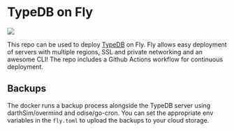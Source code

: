 # TypeDB on Fly 

<img src="https://avatars.githubusercontent.com/u/22525303?s=200&v=4" />

This repo can be used to deploy [TypeDB] on Fly. 
Fly allows easy deployment of servers with multiple regions, SSL and private networking and an awesome CLI!
The repo includes a Github Actions workflow for continuous deployment.

## Backups
The docker runs a backup process alongside the TypeDB server using darthSim/overmind and odise/go-cron.
You can set the appropriate env variables in the `fly.toml` to upload the backups to your cloud storage.


[TypeDB]: https://www.vaticle.com/
[Fly]: https://fly.io
